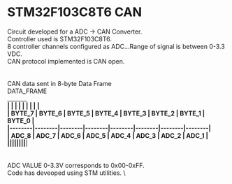 # STM32F103C8T6 CAN

Circuit developed for a ADC -> CAN Converter.\
Controller used is STM32F103C8T6. \
8 controller channels configured as ADC...Range of signal is between 0-3.3 VDC. \
CAN protocol implemented is CAN open. \
\
\
CAN data sent in 8-byte Data Frame\
DATA_FRAME \
 _______________________________________________________________________\
|        |        |        |        |        |        |        |        | \
| BYTE_7 | BYTE_6 | BYTE_5 | BYTE_4 | BYTE_3 | BYTE_2 | BYTE_1 | BYTE_0 | \
|--------|--------|--------|--------|--------|--------|--------|--------| \
|  ADC_8 |  ADC_7 |  ADC_6 |  ADC_5 |  ADC_4 |  ADC_3 |  ADC_2 |  ADC_1 | \
|________|________|________|________|________|________|________|________| \
\
\
ADC VALUE 0-3.3V corresponds to 0x00-0xFF. \
Code has deveoped using STM utilities. \
